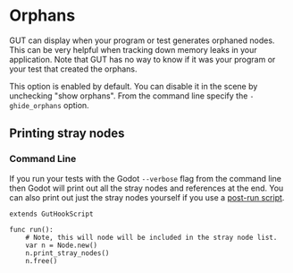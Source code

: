 # Orphans
GUT can display when your program or test generates orphaned nodes.  This can be very helpful when tracking down memory leaks in your application.  Note that GUT has no way to know if it was your program or your test that created the orphans.

This option is enabled by default.  You can disable it in the scene by unchecking "show orphans".  From the command line specify the `-ghide_orphans` option.

## Printing stray nodes
### Command Line
If you run your tests with the Godot `--verbose` flag from the command line then Godot will print out all the stray nodes and references at the end.  You can also print out just the stray nodes yourself if you use a [post-run script](Hooks.md).

```
extends GutHookScript

func run():
    # Note, this will node will be included in the stray node list.
    var n = Node.new()
    n.print_stray_nodes()
    n.free()
```
